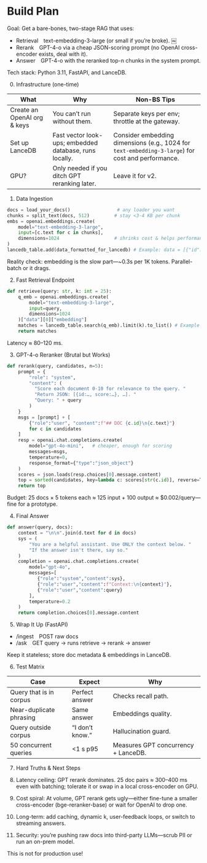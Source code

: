 # Build Plan

Goal: Get a bare-bones, two-stage RAG that uses:
* Retrieval text-embedding-3-large (or small if you’re broke).  ￼
* Rerank GPT-4-o via a cheap JSON-scoring prompt (no OpenAI cross-encoder exists, deal with it).
* Answer GPT-4-o with the reranked top-n chunks in the system prompt.

Tech stack: Python 3.11, FastAPI, and LanceDB.

0. Infrastructure (one-time)

| What                         | Why                                           | Non-BS Tips                                                              |
|------------------------------|-----------------------------------------------|---------------------------------------------------------------------------|
| Create an OpenAI org & keys | You can’t run without them.                  | Separate keys per env; throttle at the gateway.                         |
| Set up LanceDB               | Fast vector look-ups; embedded database, runs locally. | Consider embedding dimensions (e.g., 1024 for `text-embedding-3-large`) for cost and performance. |
| GPU?                         | Only needed if you ditch GPT reranking later. | Leave it for v2.                                                         |


1. Data Ingestion

```python
docs = load_your_docs()                 # any loader you want
chunks = split_text(docs, 512)         # stay <3-4 KB per chunk
embs = openai.embeddings.create(
    model="text-embedding-3-large",
    input=[c.text for c in chunks],
    dimensions=1024                    # shrinks cost & helps performance
)
lancedb_table.add(data_formatted_for_lancedb) # Example: data = [{"id": id, "vector": emb, **meta_item}...]
```

Reality check: embedding is the slow part—~0.3s per 1K tokens. Parallel-batch or it drags.

2. Fast Retrieval Endpoint

```python
def retrieve(query: str, k: int = 25):
    q_emb = openai.embeddings.create(
        model="text-embedding-3-large",
        input=query,
        dimensions=1024
    )["data"][0]["embedding"]
    matches = lancedb_table.search(q_emb).limit(k).to_list() # Example
    return matches
```

Latency ≈ 80–120 ms.

3. GPT-4-o Reranker (Brutal but Works)

```python
def rerank(query, candidates, n=5):
    prompt = {
        "role": "system",
        "content": (
          "Score each document 0-10 for relevance to the query. "
          "Return JSON: [{id:…, score:…}, …]. "
          "Query: " + query
        )
    }
    msgs = [prompt] + [
        {"role":"user", "content":f"## DOC {c.id}\n{c.text}"}
        for c in candidates
    ]
    resp = openai.chat.completions.create(
        model="gpt-4o-mini",   # cheaper, enough for scoring
        messages=msgs,
        temperature=0,
        response_format={"type":"json_object"}
    )
    scores = json.loads(resp.choices[0].message.content)
    top = sorted(candidates, key=lambda c: scores[str(c.id)], reverse=True)[:n]
    return top
```

Budget: 25 docs × 5 tokens each ≈ 125 input + 100 output ≈ $0.002/query—fine for a prototype.

4. Final Answer

```python
def answer(query, docs):
    context = "\n\n".join(d.text for d in docs)
    sys = (
        "You are a helpful assistant. Use ONLY the context below. "
        "If the answer isn't there, say so."
    )
    completion = openai.chat.completions.create(
        model="gpt-4o",
        messages=[
           {"role":"system","content":sys},
           {"role":"user","content":f"Context:\n{context}"},
           {"role":"user","content":query}
        ],
        temperature=0.2
    )
    return completion.choices[0].message.content
```

5. Wrap It Up (FastAPI)

* /ingest POST raw docs
* /ask GET query → runs retrieve → rerank → answer

Keep it stateless; store doc metadata & embeddings in LanceDB.

6. Test Matrix

| Case                    | Expect        | Why                                     |
|-------------------------|---------------|------------------------------------------|
| Query that is in corpus | Perfect answer | Checks recall path.                      |
| Near-duplicate phrasing | Same answer   | Embeddings quality.                      |
| Query outside corpus    | “I don’t know.” | Hallucination guard.                     |
| 50 concurrent queries   | <1 s p95      | Measures GPT concurrency + LanceDB.     |


7. Hard Truths & Next Steps

1.	Latency ceiling: GPT rerank dominates. 25 doc pairs ≈ 300–400 ms even with batching; tolerate it or swap in a local cross-encoder on GPU.

2.	Cost spiral: At volume, GPT rerank gets ugly—either fine-tune a smaller cross-encoder (bge-reranker-base) or wait for OpenAI to drop one.

3.	Long-term: add caching, dynamic k, user-feedback loops, or switch to streaming answers.

4.	Security: you’re pushing raw docs into third-party LLMs—scrub PII or run an on-prem model.

This is not for production use!
